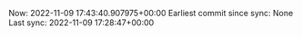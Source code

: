 Now: 2022-11-09 17:43:40.907975+00:00 Earliest commit since sync: None Last sync: 2022-11-09 17:28:47+00:00
